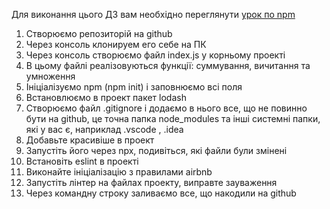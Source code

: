 Для виконання цього ДЗ вам необхідно переглянути [урок по npm](https://www.youtube.com/watch?v=E5ox4rFgxV8)

1. Створюємо репозиторій на github
2. Через консоль клонируем его себе на ПК
3. Через консоль створюємо файл index.js у корньому проекті
4. В цьому файлі реалізовуються функції: суммування, вичитання та умноження
5. Ініціалізуємо npm (npm init) і заповнюємо всі поля
6. Встановлюємо в проект пакет lodash
7. Створюємо файл .gitignore і додаємо в нього все, що не повинно бути на github, це точна папка node_modules та інші системні папки, які у вас є, наприклад .vscode , .idea
8. Добавьте красивіше в проект
9. Запустіть його через npx, подивіться, які файли були змінені
10. Встановіть eslint в проекті
11. Виконайте ініціалізацію з правилами airbnb
12. Запустіть лінтер на файлах проекту, виправте зауваження
13. Через командну строку заливаємо все, що накодили на github